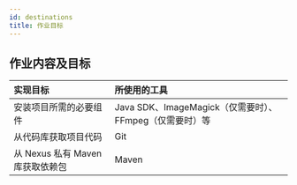 ```yaml
---
id: destinations
title: 作业目标
---
```


## 作业内容及目标

|实现目标|所使用的工具|
|:---|:---|
|安装项目所需的必要组件|Java SDK、ImageMagick（仅需要时）、FFmpeg（仅需要时）等|
|从代码库获取项目代码|Git|
|从 Nexus 私有 Maven 库获取依赖包|Maven|
